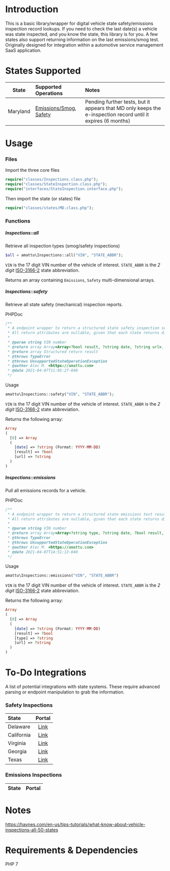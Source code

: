 # Introduction
This is a basic library/wrapper for digital vehicle state safety/emissions inspection record lookups. If you need to check the last date(s) a vehicle was state inspected, and you know the state, this library is for you. A few states also support returning information on the last emissions/smog test. Originally designed for integration within a automotive service management SaaS application.

# States Supported
|State|Supported Operations|Notes|
|:-:|:-|:-|
|Maryland|[Emissions/Smog](http://mva.mdveip.com/), [Safety](https://egov.maryland.gov/msp/vsi/api/Lookup/Inspections?vehicleVin=)|Pending further tests, but it appears that MD only keeps the e-inspection record until it expires (6 months)|

# Usage
### Files
Import the three core files
```PHP
require("classes/Inspections.class.php");
require("classes/StateInspection.class.php");
require("interfaces/StateInspection.interface.php");
```

Then import the state (or states) file
```PHP
require("classes/states/MD.class.php");
```

### Functions
##### Inspections::all
Retrieve all inspection types (smog/safety inspections)
```PHP
$all = amattu\Inspections::all("VIN", "STATE_ABBR");
```

`VIN` is the 17 digit VIN number of the vehicle of interest. `STATE_ABBR` is the *2 digit* [ISO-3166-2](https://en.wikipedia.org/wiki/ISO_3166-2:US) state abbreviation.

Returns an array containing `Emissions`, `Safety` multi-dimensional arrays.

##### Inspections::safety
Retrieve all state safety (mechanical) inspection reports.

PHPDoc
```PHP
/**
 * A endpoint wrapper to return a structured state safety inspection search result
 * All return attributes are nullable, given that each state returns different information.
 *
 * @param string VIN number
 * @return array Array<Array<?bool result, ?string date, ?string url>, ...>
 * @return array Structured return result
 * @throws TypeError
 * @throws UnsupportedStateOperationException
 * @author Alec M. <https://amattu.com>
 * @date 2021-04-07T11:05:27-040
 */
```

Usage
```PHP
amattu\Inspections::safety("VIN", "STATE_ABBR");
```

`VIN` is the 17 digit VIN number of the vehicle of interest. `STATE_ABBR` is the *2 digit* [ISO-3166-2](https://en.wikipedia.org/wiki/ISO_3166-2:US) state abbreviation.

Returns the following array:
```PHP
Array
(
  [0] => Array
  (
    [date] => ?string (Format: YYYY-MM-DD)
    [result] => ?bool
    [url] => ?string
  )
)
```

##### Inspections::emissions
Pull all emissions records for a vehicle.

PHPDoc
```PHP
/**
 * A endpoint wrapper to return a structured state emissions test result
 * All return attributes are nullable, given that each state returns different information.
 *
 * @param string VIN number
 * @return array Array<Array<?string type, ?string date, ?bool result, ?string url>, ...>
 * @throws TypeError
 * @throws UnsupportedStateOperationException
 * @author Alec M. <https://amattu.com>
 * @date 2021-04-07T14:51:13-040
 */
```

Usage
```PHP
amattu\Inspections::emissions("VIN", "STATE_ABBR")
```

`VIN` is the 17 digit VIN number of the vehicle of interest. `STATE_ABBR` is the *2 digit* [ISO-3166-2](https://en.wikipedia.org/wiki/ISO_3166-2:US) state abbreviation.

Returns the following array:
```PHP
Array
(
  [0] => Array
  (
    [date] => ?string (Format: YYYY-MM-DD)
    [result] => ?bool
    [type] => ?string
    [url] => ?string
  )
)
```

# To-Do Integrations
A list of potential integrations with state systems. These require advanced parsing or endpoint manipulation to grab the information.

### Safety Inspections
|State|Portal|
|:-|:-:|
|Delaware|[Link](https://dealers.dmv.de.gov/Dealer/VehicleInspection/citizeninspection)|
|California|[Link](https://www.bar.ca.gov/services/Vehicle/PubTstQry.aspx)|
|Virginia|[Link](https://www.virginiavip.org/PublicSite/Pages/VehicleLookup.aspx)|
|Georgia|[Link](https://www.cleanairforce.com/motorists/vir-reprints)|
|Texas|[Link](https://mytxcar.org/txcar_net/SearchVehicleTestHistory.aspx)|

### Emissions Inspections
|State|Portal|
|:-|:-:|

# Notes
https://haynes.com/en-us/tips-tutorials/what-know-about-vehicle-inspections-all-50-states


# Requirements & Dependencies
PHP 7
